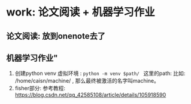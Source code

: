 # work: 论文阅读 + 机器学习作业
## 论文阅读: 放到onenote去了

## 机器学习作业"
1. 创建python venv 虚拟环境 : 
  `python -m venv $path/ ` 
   这里的path: 比如: /home/caisn/machine/ , 那么最终被激活的名字叫machine。
2. fisher部分: 参考教程: https://blog.csdn.net/qq_42585108/article/details/105918590
   
